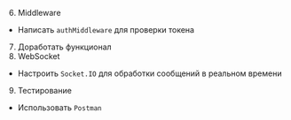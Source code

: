 6. Middleware

- Написать `authMiddleware` для проверки токена

7. Доработать функционал
8. WebSocket

- Настроить `Socket.IO` для обработки сообщений в реальном времени

9. Тестирование

- Использовать `Postman`
